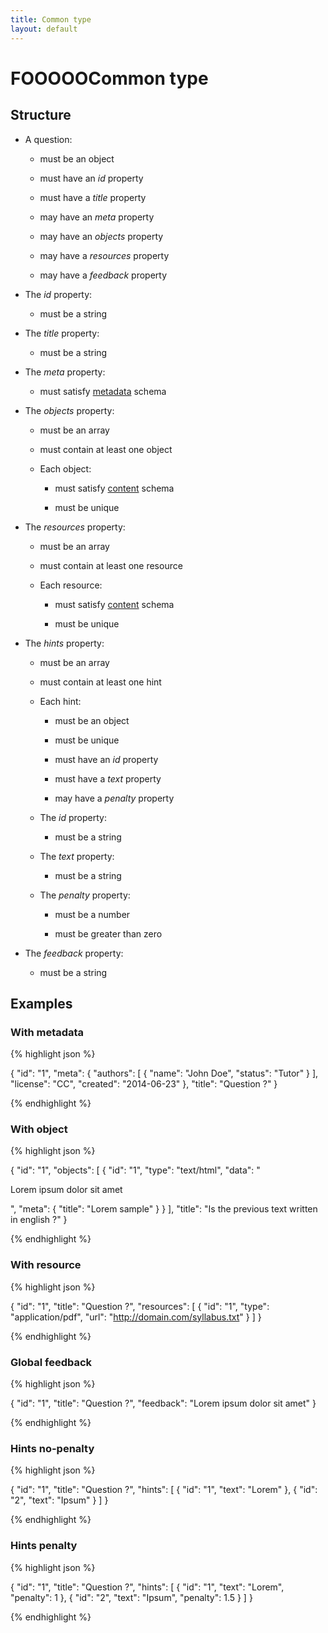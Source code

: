 ```yaml
---
title: Common type
layout: default
---
```


# FOOOOOCommon type

## Structure

* A question:

  * must be an object

  * must have an *id* property

  * must have a *title* property

  * may have an *meta* property

  * may have an *objects* property

  * may have a *resources* property

  * may have a *feedback* property

* The *id* property:

  * must be a string

* The *title* property:

  * must be a string

* The *meta* property:

  * must satisfy [metadata](metadata.html) schema

* The *objects* property:

  * must be an array

  * must contain at least one object

  * Each object:

    * must satisfy [content](content.html) schema

    * must be unique

* The *resources* property:

  * must be an array

  * must contain at least one resource

  * Each resource:

    * must satisfy [content](content.html) schema

    * must be unique

* The *hints* property:

  * must be an array

  * must contain at least one hint

  * Each hint:

    * must be an object

    * must be unique

    * must have an *id* property

    * must have a *text* property

    * may have a *penalty* property

  * The *id* property:

    * must be a string

  * The *text* property:

    * must be a string

  * The *penalty* property:

    * must be a number

    * must be greater than zero

* The *feedback* property:

  * must be a string

## Examples

### With metadata

{% highlight json %}

{
  "id": "1",
  "meta": {
    "authors": [
      {
        "name": "John Doe",
        "status": "Tutor"
      }
    ],
    "license": "CC",
    "created": "2014-06-23"
  },
  "title": "Question ?"
}

{% endhighlight %}

### With object

{% highlight json %}

{
  "id": "1",
  "objects": [
    {
      "id": "1",
      "type": "text/html",
      "data": "<p>Lorem ipsum dolor sit amet</p>",
      "meta": {
        "title": "Lorem sample"
      }
    }
  ],
  "title": "Is the previous text written in english ?"
}

{% endhighlight %}

### With resource

{% highlight json %}

{
  "id": "1",
  "title": "Question ?",
  "resources": [
    {
      "id": "1",
      "type": "application/pdf",
      "url": "http://domain.com/syllabus.txt"
    }
  ]
}

{% endhighlight %}

### Global feedback

{% highlight json %}

{
  "id": "1",
  "title": "Question ?",
  "feedback": "Lorem ipsum dolor sit amet"
}

{% endhighlight %}

### Hints no-penalty

{% highlight json %}

{
  "id": "1",
  "title": "Question ?",
  "hints": [
    {
      "id": "1",
      "text": "Lorem"
    },
    {
      "id": "2",
      "text": "Ipsum"
    }
  ]
}

{% endhighlight %}

### Hints penalty

{% highlight json %}

{
  "id": "1",
  "title": "Question ?",
  "hints": [
    {
      "id": "1",
      "text": "Lorem",
      "penalty": 1
    },
    {
      "id": "2",
      "text": "Ipsum",
      "penalty": 1.5
    }
  ]
}

{% endhighlight %}

